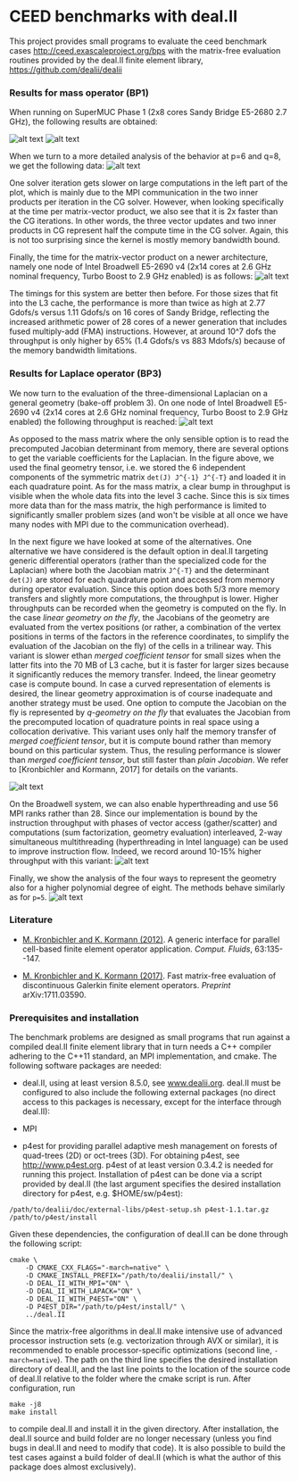 # CEED benchmarks with deal.II

This project provides small programs to evaluate the ceed benchmark cases
http://ceed.exascaleproject.org/bps with the matrix-free evaluation routines
provided by the deal.II finite element library,
https://github.com/dealii/dealii

### Results for mass operator (BP1)

When running on SuperMUC Phase 1 (2x8 cores Sandy Bridge E5-2680 2.7 GHz), the
following results are obtained:

![alt text](https://github.com/kronbichler/ceed_benchmarks_dealii/blob/master/bp1/gnuplot/node1.png)
![alt text](https://github.com/kronbichler/ceed_benchmarks_dealii/blob/master/bp1/gnuplot/node256.png)

When we turn to a more detailed analysis of the behavior at p=6 and q=8, we
get the following data:
![alt text](https://github.com/kronbichler/ceed_benchmarks_dealii/blob/master/bp1/gnuplot/p6_q8.png)

One solver iteration gets slower on large computations in the left part of the
plot, which is mainly due to the MPI communication in the two inner products per
iteration in the CG solver. However, when looking specifically at the time per
matrix-vector product, we also see that it is 2x faster than the CG
iterations. In other words, the three vector updates and two inner products in
CG represent half the compute time in the CG solver. Again, this is not too
surprising since the kernel is mostly memory bandwidth bound.

Finally, the time for the matrix-vector product on a newer architecture,
namely one node of Intel Broadwell E5-2690 v4 (2x14 cores at 2.6 GHz nominal
frequency, Turbo Boost to 2.9 GHz enabled) is as follows:
![alt text](https://github.com/kronbichler/ceed_benchmarks_dealii/blob/master/bp1/gnuplot/matvec_bdw.png)

The timings for this system are better then before. For those sizes that fit
into the L3 cache, the performance is more than twice as high at 2.77 Gdofs/s
versus 1.11 Gdofs/s on 16 cores of Sandy Bridge, reflecting the increased
arithmetic power of 28 cores of a newer generation that includes fused
multiply-add (FMA) instructions. However, at around 10^7 dofs the throughput
is only higher by 65% (1.4 Gdofs/s vs 883 Mdofs/s) because of the memory
bandwidth limitations.

### Results for Laplace operator (BP3)

We now turn to the evaluation of the three-dimensional Laplacian on a general
geometry (bake-off problem 3). On one node of Intel Broadwell E5-2690 v4 (2x14
cores at 2.6 GHz nominal frequency, Turbo Boost to 2.9 GHz enabled) the
following throughput is reached:
![alt text](https://github.com/kronbichler/ceed_benchmarks_dealii/blob/master/bp3/gnuplot/matvec_bdw.png)

As opposed to the mass matrix where the only sensible option is to read the
precomputed Jacobian determinant from memory, there are several options to get
the variable coefficients for the Laplacian. In the figure above, we used the
final geometry tensor, i.e. we stored the 6 independent components of the
symmetric matrix `det(J) J^{-1} J^{-T}` and loaded it in each quadrature
point. As for the mass matrix, a clear bump in throughput is visible when the
whole data fits into the level 3 cache. Since this is six times more data than
for the mass matrix, the high performance is limited to significantly smaller
problem sizes (and won't be visible at all once we have many nodes with MPI
due to the communication overhead).

In the next figure we have looked at some of the alternatives. One alternative
we have considered is the default option in deal.II targeting generic
differential operators (rather than the specialized code for the Laplacian)
where both the Jacobian matrix `J^{-T}` and the determinant `det(J)` are
stored for each quadrature point and accessed from memory during operator
evaluation. Since this option does both 5/3 more memory transfers and slightly
more computations, the throughput is lower. Higher throughputs can be recorded
when the geometry is computed on the fly. In the case *linear geometry on the
fly*, the Jacobians of the geometry are evaluated from the vertex positions
(or rather, a combination of the vertex positions in terms of the factors in
the reference coordinates, to simplify the evaluation of the Jacobian on the
fly) of the cells in a trilinear way. This variant is slower ethan *merged
coefficient tensor* for small sizes when the latter fits into the 70 MB of L3
cache, but it is faster for larger sizes because it significantly reduces the
memory transfer. Indeed, the linear geometry case is compute bound. In case a
curved representation of elements is desired, the linear geometry
approximation is of course inadequate and another strategy must be used. One
option to compute the Jacobian on the fly is represented by *q-geometry on the
fly* that evaluates the Jacobian from the precomputed location of quadrature
points in real space using a collocation derivative. This variant uses only
half the memory transfer of *merged coefficient tensor*, but it is compute
bound rather than memory bound on this particular system. Thus, the resuling
performance is slower than *merged coefficient tensor*, but still faster than
*plain Jacobian*. We refer to [Kronbichler and Kormann, 2017] for details on
the variants.

![alt text](https://github.com/kronbichler/ceed_benchmarks_dealii/blob/master/bp3/gnuplot/matvec_coefficients.png)

On the Broadwell system, we can also enable hyperthreading and use 56 MPI
ranks rather than 28. Since our implementation is bound by the instruction
throughput with phases of vector access (gather/scatter) and computations (sum
factorization, geometry evaluation) interleaved, 2-way simultaneous
multithreading (hyperthreading in Intel language) can be used to improve
instruction flow. Indeed, we record around 10-15% higher throughput with this
variant:
![alt text](https://github.com/kronbichler/ceed_benchmarks_dealii/blob/master/bp3/gnuplot/matvec_coefficients_ht.png)

Finally, we show the analysis of the four ways to represent the geometry also
for a higher polynomial degree of eight. The methods behave similarly as for
`p=5`.
![alt text](https://github.com/kronbichler/ceed_benchmarks_dealii/blob/master/bp3/gnuplot/matvec_coefficients_p8.png)

### Literature

* [M. Kronbichler and K. Kormann
  (2012)](https://doi.org/10.1016/j.compfluid.2012.04.012). A generic
  interface for parallel cell-based finite element operator
  application. *Comput. Fluids*, 63:135--147.

* [M. Kronbichler and K. Kormann
  (2017)](https://arxiv.org/abs/1711.03590). Fast matrix-free evaluation of
  discontinuous Galerkin finite element operators. *Preprint*
  arXiv:1711.03590.

### Prerequisites and installation

The benchmark problems are designed as small programs that run against a
compiled deal.II finite element library that in turn needs a C++ compiler
adhering to the C++11 standard, an MPI implementation, and cmake. The
following software packages are needed:

* deal.II, using at least version 8.5.0, see www.dealii.org. deal.II must be
  configured to also include the following external packages (no direct access
  to this packages is necessary, except for the interface through deal.II):

* MPI

* p4est for providing parallel adaptive mesh management on forests of
  quad-trees (2D) or oct-trees (3D). For obtaining p4est, see
  http://www.p4est.org. p4est of at least version 0.3.4.2 is needed for
  running this project. Installation of p4est can be done via a script
  provided by deal.II (the last argument specifies the desired installation
  directory for p4est, e.g. $HOME/sw/p4est):
```
/path/to/dealii/doc/external-libs/p4est-setup.sh p4est-1.1.tar.gz /path/to/p4est/install
```

Given these dependencies, the configuration of deal.II can be done
through the following script:
```
cmake \
    -D CMAKE_CXX_FLAGS="-march=native" \
    -D CMAKE_INSTALL_PREFIX="/path/to/dealii/install/" \
    -D DEAL_II_WITH_MPI="ON" \
    -D DEAL_II_WITH_LAPACK="ON" \
    -D DEAL_II_WITH_P4EST="ON" \
    -D P4EST_DIR="/path/to/p4est/install/" \
    ../deal.II
```

Since the matrix-free algorithms in deal.II make intensive use of advanced
processor instruction sets (e.g. vectorization through AVX or similar), it is
recommended to enable processor-specific optimizations (second line,
`-march=native`). The path on the third line specifies the desired
installation directory of deal.II, and the last line points to the location of
the source code of deal.II relative to the folder where the cmake script is
run. After configuration, run

```
make -j8
make install
```

to compile deal.II and install it in the given directory. After installation,
the deal.II source and build folder are no longer necessary (unless you find
bugs in deal.II and need to modify that code). It is also possible to build
the test cases against a build folder of deal.II (which is what the author of
this package does almost exclusively).
